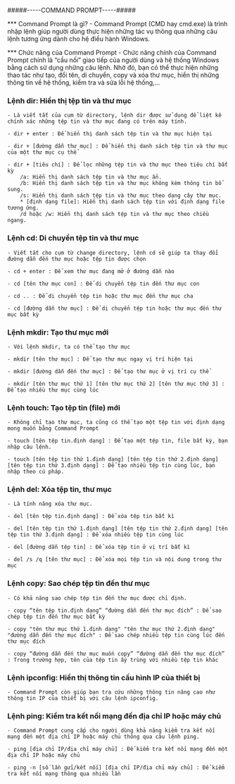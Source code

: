 #####-----COMMAND PROMPT-----#####

*** Command Prompt là gì?
    - Command Prompt (CMD hay cmd.exe) là trình nhập lệnh giúp người dùng thực hiện những tác vụ thông qua những câu lệnh tương ứng dành cho hệ điều hành Windows. 

*** Chức năng của Command Prompt
    - Chức năng chính của Command Prompt chính là “cầu nối” giao tiếp của người dùng và hệ thống Windows bằng cách sử dụng những câu lệnh. Nhờ đó, bạn có thể thực hiện những thao tác như 
    tạo, đổi tên, di chuyển, copy và xóa thư mục, hiển thị những thông tin về hệ thống, kiểm tra và sửa lỗi hệ thống,...

### Lệnh dir: Hiển thị tệp tin và thư mục
    - Là viết tắt của cụm từ directory, lệnh dir được sử dụng để liệt kê chính xác những tệp tin và thư mục đang có trên máy tính.

    - dir + enter : Để hiển thị danh sách tệp tin và thư mục hiện tại

    - dir + [đường dẫn thư mục] : Để hiển thị danh sách tệp tin và thư mục của một thư mục cụ thể

    - dir + [tiêu chí] : Để lọc những tệp tin và thư mục theo tiêu chí bất kỳ 
        /a: Hiển thị danh sách tệp tin và thư mục ẩn.
        /b: Hiển thị danh sách tệp tin và thư mục không kèm thông tin bổ sung. 
        /s: Hiển thị danh sách tệp tin và thư mục theo dạng cây thư mục.
        * [định dạng file]: Hiển thị danh sách tệp tin với định dạng file tương ứng.
        /d hoặc /w: Hiển thị danh sách tệp tin và thư mục theo chiều ngang.

### Lệnh cd: Di chuyển tệp tin và thư mục
    - Viết tắt cho cụm từ change directory, lệnh cd sẽ giúp ta thay đổi đường dẫn đến thư mục hoặc tệp tin được chọn

    - cd + enter : Để xem thư mục đang mở ở đường dẫn nào

    - cd [tên thư mục con] : Để di chuyển tệp tin đến thư mục con

    - cd .. : Để di chuyển tệp tin hoặc thư mục đến thư mục cha

    - cd [đường dẫn thư mục] : Để di chuyển tệp tin hoặc thư mục đến thư mục bất kỳ

### Lệnh mkdir: Tạo thư mục mới
    - Với lệnh mkdir, ta có thể tạo thư mục 

    - mkdir [tên thư mục] : Để tạo thư mục ngay vị trí hiện tại

    - mkdir [đường dẫn đến thư mục] : Để tạo thư mục ở vị trí cụ thể

    - mkdir [tên thư mục thứ 1] [tên thư mục thứ 2] [tên thư mục thứ 3] : Để tạo nhiều thư mục cùng lúc

### Lệnh touch: Tạo tệp tin (file) mới
    - Không chỉ tạo thư mục, ta cũng có thể tạo một tệp tin với định dạng mong muốn bằng Command Prompt 

    - touch [tên tệp tin.định dạng] : Để tạo một tệp tin, file bất kỳ, bạn nhập câu lệnh. 

    - touch [tên tệp tin thứ 1.định dạng] [tên tệp tin thứ 2.định dạng] [tên tệp tin thứ 3.định dạng] : Để tạo nhiều tệp tin cùng lúc, bạn nhập theo cú pháp. 

### Lệnh del: Xóa tệp tin, thư mục
    - Là tính năng xóa thư mục.

    - del [tên tệp tin.định dạng] : Để xóa tệp tin bất kì

    - del [tên tệp tin thứ 1.định dạng] [tên tệp tin thứ 2.định dạng] [tên tệp tin thứ 3.định dạng] : Để xóa nhiều tệp tin cùng lúc

    - del [đường dẫn tệp tin] : Để xóa tệp tin ở vị trí bất kì

    - del /s /q [tên thư mục] : Để xóa mọi tệp tin và nội dung trong thư mục

### Lệnh copy: Sao chép tệp tin đến thư mục
    - Có khả năng sao chép tệp tin đến thư mục được chỉ định.

    - copy “tên tệp tin.định dạng” “đường dẫn đến thư mục đích” : Để sao chép tệp tin đến thư mục bất kỳ 

    - copy "tên thư mục thứ 1.định dạng" "tên thư mục thứ 2.định dạng" "đường dẫn đến thư mục đích" : Để sao chép nhiều tệp tin cùng lúc đến thư mục đích

    - copy “đường dẫn đến thư mục muốn copy” “đường dẫn đến thư mục đích” : Trong trường hợp, tên của tệp tin ấy trùng với nhiều tệp tin khác

### Lệnh ipconfig: Hiển thị thông tin cấu hình IP của thiết bị
    - Command Prompt còn giúp bạn tra cứu những thông tin nâng cao như thông tin IP của thiết bị với câu lệnh ipconfig.

### Lệnh ping: Kiểm tra kết nối mạng đến địa chỉ IP hoặc máy chủ
    - Command Prompt cung cấp cho người dùng khả năng kiểm tra kết nối mạng đến một địa chỉ IP hoặc máy chủ thông qua câu lệnh ping.

    - ping [địa chỉ IP/địa chỉ máy chủ] : Để kiểm tra kết nối mạng đến một địa chỉ IP hoặc máy chủ

    - ping -n [số lần gửi/kết nối] [địa chỉ IP/địa chỉ máy chủ] : Để kiểm tra kết nối mạng thông qua nhiều lần












































































